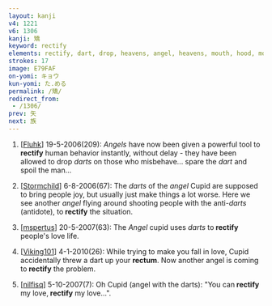 ```yaml
---
layout: kanji
v4: 1221
v6: 1306
kanji: 矯
keyword: rectify
elements: rectify, dart, drop, heavens, angel, heavens, mouth, hood, mouth, mouth2
strokes: 17
image: E79FAF
on-yomi: キョウ
kun-yomi: た.める
permalink: /矯/
redirect_from:
 - /1306/
prev: 矢
next: 族
---
```


1) [<a href="http://kanji.koohii.com/profile/Fluhk">Fluhk</a>] 19-5-2006(209): <em>Angels</em> have now been given a powerful tool to<strong> rectify</strong> human behavior instantly, without delay - they have been allowed to drop <em>darts</em> on those who misbehave... spare the <em>dart</em> and spoil the man...

2) [<a href="http://kanji.koohii.com/profile/Stormchild">Stormchild</a>] 6-8-2006(67): The <em>darts</em> of the <em>angel</em> Cupid are supposed to bring people joy, but usually just make things a lot worse. Here we see another <em>angel</em> flying around shooting people with the anti-<em>darts</em> (antidote), to<strong> rectify</strong> the situation.

3) [<a href="http://kanji.koohii.com/profile/mspertus">mspertus</a>] 20-5-2007(63): The <em>Angel</em> cupid uses <em>darts</em> to<strong> rectify</strong> people&#039;s love life.

4) [<a href="http://kanji.koohii.com/profile/Viking101">Viking101</a>] 4-1-2010(26): While trying to make you fall in love, Cupid accidentally threw a dart up your <strong>rectum</strong>. Now another angel is coming to<strong> rectify</strong> the problem.

5) [<a href="http://kanji.koohii.com/profile/nilfisq">nilfisq</a>] 5-10-2007(7): Oh Cupid (angel with the darts): &quot;You can<strong> rectify</strong> my love,<strong> rectify</strong> my love...&quot;.

